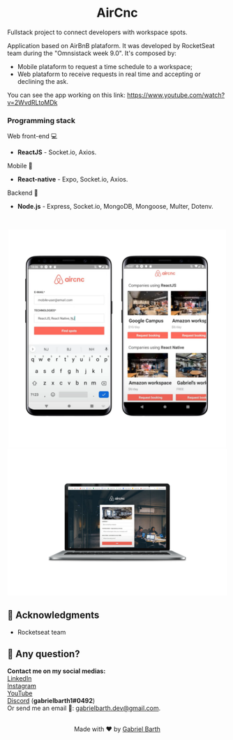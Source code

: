 <h1 align="center">
  AirCnc
</h1>


Fullstack project to connect developers with workspace spots.

Application based on AirBnB plataform. It was developed by RocketSeat team during the "Omnsistack week 9.0". It's composed by:
- Mobile plataform to request a time schedule to a workspace;
- Web plataform to receive requests in real time and accepting or declining the ask.

You can see the app working on this link: https://www.youtube.com/watch?v=2WvdRLtoMDk
<br>

### Programming stack

Web front-end :computer:
- **ReactJS** - Socket.io, Axios.

Mobile :iphone:
- **React-native** - Expo, Socket.io, Axios.

Backend :floppy_disk:
- **Node.js** - Express, Socket.io, MongoDB, Mongoose, Multer, Dotenv.

<br>
<p align="center">
<img src="./readme-images/mob.png" width='500px'>
<img src="./readme-images/web.png">
</p>


## :pray: Acknowledgments
* Rocketseat team

## :thinking: Any question?
**Contact me on my social medias:**<br>
[LinkedIn](https://www.linkedin.com/in/gabriel-barth-silv%C3%A9rio-6081ba153/) <br>
[Instagram](https://instragram.com/gb1.dev) <br>
[YouTube](https://www.youtube.com/channel/UCmA_19d5L3WTFdDfwQ6Uenw) <br>
[Discord](https://www.wikihow.com/Add-Friends-on-Discord) (**gabrielbarth1#0492**)<br>
Or send me an email :incoming_envelope:: gabrielbarth.dev@gmail.com.
<br>
<br>
<p align="center">
  Made with ♥ by <a href="https://gabrielbarth.com/">Gabriel Barth</a>
</p>
